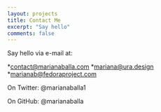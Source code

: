 ```yaml
---
layout: projects
title: Contact Me
excerpt: "Say hello"
comments: false
---
```

Say hello via e-mail at:

*contact@marianaballa.com
*mariana@ura.design
*marianab@fedoraproject.com

On Twitter:  @marianaballa1

On GitHub:  @marianaballa
